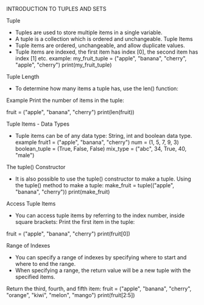 
INTRODUCTION TO TUPLES AND SETS

Tuple
* Tuples are used to store multiple items in a single variable.
* A tuple is a collection which is ordered and unchangeable.
Tuple Items
* Tuple items are ordered, unchangeable, and allow duplicate values.
* Tuple items are indexed, the first item has index [0], the second item has index [1] etc.
example:
    my_fruit_tuple = ("apple", "banana", "cherry", "apple", "cherry")
    print(my_fruit_tuple)

Tuple Length
* To determine how many items a tuple has, use the len() function:

Example
Print the number of items in the tuple:

fruit = ("apple", "banana", "cherry")
print(len(fruit))

Tuple Items - Data Types
* Tuple items can be of any data type: String, int and boolean data type.
example
fruit1 = ("apple", "banana", "cherry")
num = (1, 5, 7, 9, 3)
boolean_tuple = (True, False, False)
mix_type = ("abc", 34, True, 40, "male")

The tuple() Constructor
* It is also possible to use the tuple() constructor to make a tuple.
Using the tuple() method to make a tuple:
make_fruit = tuple(("apple", "banana", "cherry"))
print(make_fruit)

Access Tuple Items
* You can access tuple items by referring to the index number, inside square brackets:
Print the first item in the tuple:

fruit = ("apple", "banana", "cherry")
print(fruit[0])

Range of Indexes
* You can specify a range of indexes by specifying where to start and where to end the range.
* When specifying a range, the return value will be a new tuple with the specified items.

Return the third, fourth, and fifth item:
fruit = ("apple", "banana", "cherry", "orange", "kiwi", "melon", "mango")
print(fruit[2:5])


